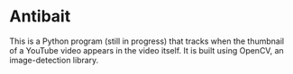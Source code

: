 # Antibait
This is a Python program (still in progress) that tracks when the thumbnail of a YouTube video appears in the video itself. It is built using OpenCV, an image-detection library. 
